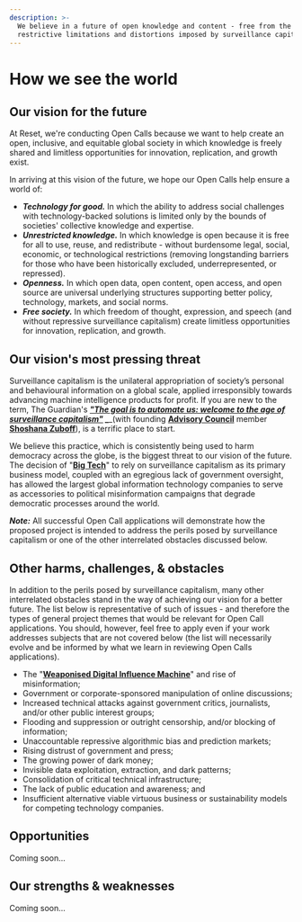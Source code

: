 ```yaml
---
description: >-
  We believe in a future of open knowledge and content - free from the
  restrictive limitations and distortions imposed by surveillance capitalism.
---
```


# How we see the world

## Our vision for the future

At Reset, we're conducting Open Calls because we want to help create an open, inclusive, and equitable global society in which knowledge is freely shared and limitless opportunities for innovation, replication, and growth exist.

In arriving at this vision of the future, we hope our Open Calls help ensure a world of:

* _**Technology for good.**_ In which the ability to address social challenges with technology-backed solutions is limited only by the bounds of societies' collective knowledge and expertise.
* _**Unrestricted knowledge.**_ In which knowledge is open because it is free for all to use, reuse, and redistribute - without burdensome legal, social, economic, or technological restrictions \(removing longstanding barriers for those who have been historically excluded, underrepresented, or repressed\).
* _**Openness.**_ In which open data, open content, open access, and open source are universal underlying structures supporting better policy, technology, markets, and social norms.
* _**Free society.**_ In which freedom of thought, expression, and speech \(and without repressive surveillance capitalism\) create limitless opportunities for innovation, replication, and growth.

## Our vision's most pressing threat

Surveillance capitalism is the unilateral appropriation of society’s personal and behavioural information on a global scale, applied irresponsibly towards advancing machine intelligence products for profit. If you are new to the term, The Guardian's ****[_**"The goal is to automate us: welcome to the age of surveillance capitalism"**_](https://www.theguardian.com/technology/2019/jan/20/shoshana-zuboff-age-of-surveillance-capitalism-google-facebook) _****_\(with founding [**Advisory Council**](https://www.reset.tech/people/) member [**Shoshana Zuboff**](https://shoshanazuboff.com/book/)\), is a terrific place to start. 

We believe this practice, which is consistently being used to harm democracy across the globe, is the biggest threat to our vision of the future. The decision of "[**Big Tech**](https://en.wikipedia.org/wiki/Big_Tech)" to rely on surveillance capitalism as its primary business model, coupled with an egregious lack of government oversight, has allowed the largest global information technology companies to serve as accessories to political misinformation campaigns that degrade democratic processes around the world. 

_**Note:**_ All successful Open Call applications will demonstrate how the proposed project is intended to address the perils posed by surveillance capitalism or one of the other interrelated obstacles discussed below.

## Other harms, challenges, & o**bstacles**

In addition to the perils posed by surveillance capitalism, many other interrelated obstacles stand in the way of achieving our vision for a better future. The list below is representative of such of issues - and therefore the types of general project themes that would be relevant for Open Call applications. You should, however, feel free to apply even if your work addresses subjects that are not covered below \(the list will necessarily evolve and be informed by what we learn in reviewing Open Calls applications\).

* The "[**Weaponised Digital Influence Machine**](https://datasociety.net/library/weaponizing-the-digital-influence-machine/)" and rise of misinformation;
* Government or corporate-sponsored manipulation of online discussions;
* Increased technical attacks against government critics, journalists, and/or other public interest groups;
* Flooding and suppression or outright censorship, and/or blocking of information;
* Unaccountable repressive algorithmic bias and prediction markets;
* Rising distrust of government and press;
* The growing power of dark money;
* Invisible data exploitation, extraction, and dark patterns;
* Consolidation of critical technical infrastructure;
* The lack of public education and awareness; and
* Insufficient alternative viable virtuous business or sustainability models for competing technology companies.

## Opportunities

Coming soon...

## Our strengths & weaknesses

Coming soon...







